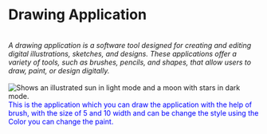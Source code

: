# Drawing Application
<br>
<i> A drawing application is a software tool designed for creating and editing digital illustrations, sketches, and designs. These applications offer a variety of tools, such as brushes, pencils, and shapes, that allow users to draw, paint, or design digitally. </i>
<br>
<br>
<picture>
  <source media="(prefers-color-scheme: dark)" srcset="https://user-images.githubusercontent.com/25423296/163456776-7f95b81a-f1ed-45f7-b7ab-8fa810d529fa.png">
  <source media="(prefers-color-scheme: light)" srcset="https://user-images.githubusercontent.com/25423296/163456779-a8556205-d0a5-45e2-ac17-42d089e3c3f8.png">
  <img alt="Shows an illustrated sun in light mode and a moon with stars in dark mode." src"https://user-images.githubusercontent.com/25423296/163456779-a8556205-d0a5-45e2-ac17-42d089e3c3f8.png">
</picture>
<br>
<span style="color:blue"> This is the application which you can draw the application with the help of brush, with the size of 5 and 10 width and can be change the style using the Color you can change the paint. </span>

